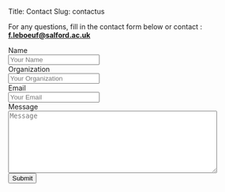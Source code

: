 Title: Contact
Slug: contactus

For any questions, fill in the contact form below or contact : **f.leboeuf@salford.ac.uk**

<main class="container">
 <div class="row">
  <div class="col-lg-6">
    <form action="https://getsimpleform.com/messages?form_api_token=83cf0894fc73554e0458b72d9564587d" method="post">
      <!-- the redirect_to is optional, the form will redirect to the referrer on submission -->
      <!-- all your input fields here.... -->
      <input type='hidden' name='redirect_to' value='https://pyCGM2.github.io/pages/ThankYou.html' />
      <label for='name'>Name</label>
      <br />
      <input type='text' id='name' name='name' placeholder='Your Name' />
      <br />
      <label for='Organization'>Organization</label>
      <br />
      <input type='text' id='Organization' name='Organization' placeholder='Your Organization' />
      <br />
      <label for='email'>Email</label>
      <br />
      <input type='text' id='email' name='email' placeholder='Your Email' />
      <br />
      <label for='email'>Message</label>
      <br />
      <textarea id='message' name='message' placeholder='Message' rows='8' cols='50'></textarea>
      <br />
      <input type='submit' value='Submit' />
    </form>
 </div>
</main>

<!--
    <hr class="hidden-lg">
    <div class="col-lg-5 col-md-offset-1">
      <address>
        <h3>Office Location</h3>
        <p class="lead"><a href="https://www.google.com/maps/preview?ie=UTF-8&q=The+Pentagon&fb=1&gl=us&hq=1400+Defense+Pentagon+Washington,+DC+20301-1400&cid=12647181945379443503&ei=qmYfU4H8LoL2oATa0IHIBg&ved=0CKwBEPwSMAo&safe=on">The Pentagon<br>
        Washington, DC 20301</a><br>
        Phone: XXX-XXX-XXXX<br>
      Fax: XXX-XXX-YYYY</p>
    </address>
    </div>
  </div>
-->
